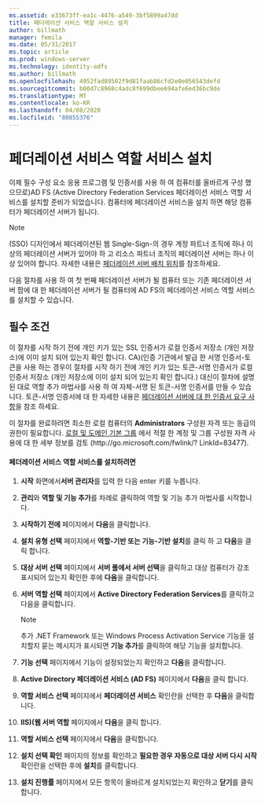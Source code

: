 ```yaml
---
ms.assetid: e33673ff-ea1c-4476-a549-3bf5899a47dd
title: 페더레이션 서비스 역할 서비스 설치
author: billmath
manager: femila
ms.date: 05/31/2017
ms.topic: article
ms.prod: windows-server
ms.technology: identity-adfs
ms.author: billmath
ms.openlocfilehash: 4952fad89502f9d81faab86cfd2e0e056543defd
ms.sourcegitcommit: b00d7c8968c4adc8f699dbee694afe6ed36bc9de
ms.translationtype: MT
ms.contentlocale: ko-KR
ms.lasthandoff: 04/08/2020
ms.locfileid: "80855376"
---
```

# <a name="install-the-federation-service-role-service"></a>페더레이션 서비스 역할 서비스 설치

이제 필수 구성 요소 응용 프로그램 및 인증서를 사용 하 여 컴퓨터를 올바르게 구성 했으므로\)AD FS \(Active Directory Federation Services 페더레이션 서비스 역할 서비스를 설치할 준비가 되었습니다. 컴퓨터에 페더레이션 서비스을 설치 하면 해당 컴퓨터가 페더레이션 서버가 됩니다.  
  
> [!NOTE]  
> \(SSO\) 디자인에서 페더레이션된 웹 Single\-Sign\-의 경우 계정 파트너 조직에 하나 이상의 페더레이션 서버가 있어야 하 고 리소스 파트너 조직의 페더레이션 서버는 하나 이상 있어야 합니다. 자세한 내용은 [페더레이션 서버 배치 위치](https://technet.microsoft.com/library/dd807127.aspx)를 참조하세요.  
  
다음 절차를 사용 하 여 첫 번째 페더레이션 서버가 될 컴퓨터 또는 기존 페더레이션 서버 팜에 대 한 페더레이션 서버가 될 컴퓨터에 AD FS의 페더레이션 서비스 역할 서비스를 설치할 수 있습니다.  
  
## <a name="prerequisites"></a>필수 조건  
이 절차를 시작 하기 전에 개인 키가 있는 SSL 인증서가 로컬 인증서 저장소 \(개인 저장소\)에 이미 설치 되어 있는지 확인 합니다. CA\)\(인증 기관에서 발급 한 서명 인증서\-토큰을 사용 하는 경우이 절차를 시작 하기 전에 개인 키가 있는 토큰\-서명 인증서가 로컬 인증서 저장소 \(개인 저장소에 이미 설치 되어 있는지 확인 합니다.\) 대신이 절차에 설명 된 대로 역할 추가 마법사를 사용 하 여 자체\-서명 된 토큰\-서명 인증서를 만들 수 있습니다. 토큰\-서명 인증서에 대 한 자세한 내용은 [페더레이션 서버에 대 한 인증서 요구 사항](https://technet.microsoft.com/library/dd807040.aspx)을 참조 하세요.  
  
이 절차를 완료하려면 최소한 로컬 컴퓨터의 **Administrators** 구성원 자격 또는 동급의 권한이 필요합니다.  [로컬 및 도메인 기본 그룹](https://go.microsoft.com/fwlink/?LinkId=83477) 에서 적절 한 계정 및 그룹 구성원 자격 사용에 대 한 세부 정보를 검토 \(http:\/\/go.microsoft.com\/fwlink\/? LinkId\=83477\).   
  
#### <a name="to-install-the-federation-service-role-service"></a>페더레이션 서비스 역할 서비스를 설치하려면  
  
1.  **시작** 화면에서**서버 관리자**를 입력 한 다음 enter 키를 누릅니다.  
  
2.  **관리**와 **역할 및 기능 추가**를 차례로 클릭하여 역할 및 기능 추가 마법사를 시작합니다.  
  
3.  **시작하기 전에** 페이지에서 **다음**을 클릭합니다.  
  
4.  **설치 유형 선택** 페이지에서 **역할\-기반 또는 기능\-기반 설치**를 클릭 하 고 **다음**을 클릭 합니다.  
  
5.  **대상 서버 선택** 페이지에서 **서버 풀에서 서버 선택**을 클릭하고 대상 컴퓨터가 강조 표시되어 있는지 확인한 후에 **다음**을 클릭합니다.  
  
6.  **서버 역할 선택** 페이지에서 **Active Directory Federation Services**를 클릭하고 다음을 클릭합니다.  
  
    > [!NOTE]  
    > 추가 .NET Framework 또는 Windows Process Activation Service 기능을 설치할지 묻는 메시지가 표시되면 **기능 추가**를 클릭하여 해당 기능을 설치합니다.  
  
7.  **기능 선택** 페이지에서 기능이 설정되었는지 확인하고 **다음**을 클릭합니다.  
  
8.  **Active Directory 페더레이션 서비스 \(AD FS\)** 페이지에서 **다음**을 클릭 합니다.  
  
9. **역할 서비스 선택** 페이지에서 **페더레이션 서비스** 확인란을 선택한 후 **다음**을 클릭합니다.  
  
10. **IIS\)\(웹 서버 역할** 페이지에서 **다음**을 클릭 합니다.  
  
11. **역할 서비스 선택** 페이지에서 **다음**을 클릭합니다.  
  
12. **설치 선택 확인** 페이지의 정보를 확인하고 **필요한 경우 자동으로 대상 서버 다시 시작** 확인란을 선택한 후에 **설치**를 클릭합니다.  
  
13. **설치 진행률** 페이지에서 모든 항목이 올바르게 설치되었는지 확인하고 **닫기**를 클릭합니다.  
  

